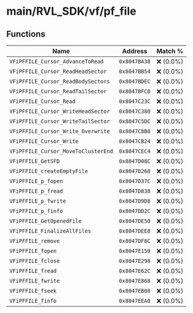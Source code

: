 # main/RVL_SDK/vf/pf_file

## Functions

| Name | Address | Match % |
|------|---------|---------|
| `VFiPFFILE_Cursor_AdvanceToRead` | `0x8047BA38` | :x: (0.0%) |
| `VFiPFFILE_Cursor_ReadHeadSector` | `0x8047BB54` | :x: (0.0%) |
| `VFiPFFILE_Cursor_ReadBodySectors` | `0x8047BDEC` | :x: (0.0%) |
| `VFiPFFILE_Cursor_ReadTailSector` | `0x8047BFC0` | :x: (0.0%) |
| `VFiPFFILE_Cursor_Read` | `0x8047C23C` | :x: (0.0%) |
| `VFiPFFILE_Cursor_WriteHeadSector` | `0x8047C380` | :x: (0.0%) |
| `VFiPFFILE_Cursor_WriteTailSector` | `0x8047C5DC` | :x: (0.0%) |
| `VFiPFFILE_Cursor_Write_Overwrite` | `0x8047C8B8` | :x: (0.0%) |
| `VFiPFFILE_Cursor_Write` | `0x8047CB24` | :x: (0.0%) |
| `VFiPFFILE_Cursor_MoveToClusterEnd` | `0x8047CEC4` | :x: (0.0%) |
| `VFiPFFILE_GetSFD` | `0x8047D08C` | :x: (0.0%) |
| `VFiPFFILE_createEmptyFile` | `0x8047D260` | :x: (0.0%) |
| `VFiPFFILE_p_fopen` | `0x8047D37C` | :x: (0.0%) |
| `VFiPFFILE_p_fread` | `0x8047D838` | :x: (0.0%) |
| `VFiPFFILE_p_fwrite` | `0x8047D9D8` | :x: (0.0%) |
| `VFiPFFILE_p_finfo` | `0x8047DD2C` | :x: (0.0%) |
| `VFiPFFILE_GetOpenedFile` | `0x8047DE50` | :x: (0.0%) |
| `VFiPFFILE_FinalizeAllFiles` | `0x8047DEE8` | :x: (0.0%) |
| `VFiPFFILE_remove` | `0x8047DF8C` | :x: (0.0%) |
| `VFiPFFILE_fopen` | `0x8047E150` | :x: (0.0%) |
| `VFiPFFILE_fclose` | `0x8047E298` | :x: (0.0%) |
| `VFiPFFILE_fread` | `0x8047E62C` | :x: (0.0%) |
| `VFiPFFILE_fwrite` | `0x8047E868` | :x: (0.0%) |
| `VFiPFFILE_fseek` | `0x8047EB08` | :x: (0.0%) |
| `VFiPFFILE_finfo` | `0x8047EEA0` | :x: (0.0%) |